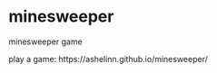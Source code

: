 # minesweeper
<p> minesweeper game</p>
<p> play a game: https://ashelinn.github.io/minesweeper/ </p>
